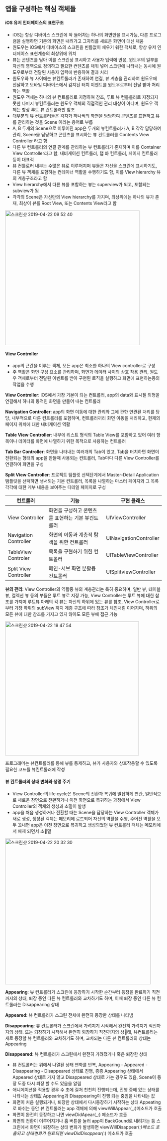 ## 앱을 구성하는 핵심 객체들

#### iOS 유저 인터페이스의 표현구조

- iOS는 항상 디바이스 스크린에 꽉 들어차는 하나의 화면만을 표시가능, 다른 프로그램을 실행하면 기존의 화면은 내려가고 그자리를 새로운 화면이 대신 채움
- 원도우는 iOS에서 디바이스의 스크린을 빈틈없이 채우기 워한 객체로, 항상 유저 인터페이스 표현계층의 최상위에 위치
- 뷰는 콘텐츠를 담아 이를 스크린상 표시하고 사용자 입력에 반응, 윈도우의 일부를 자신의 영역으로 정의하고 필요한 컨텐츠를 채워 넣어 스크린에 나타내는 동시에 원도우로부터 전달된 사용자 입력에 반응하여 결과 처리
- 원도우와 뷰 사이에는 뷰컨트롤러가 존재하여 연결, 뷰 계층을 관리하여 원도우에 전달하고 모바일 디바이스에서 감지된 터치 이벤트를 원도우로부터 전달 받아 처리하는 역활
- 원도우 객체는 하나의 뷰 컨트롤러로 지정하여 참조, 루트 뷰 컨틀롤러로 지정되지 못한 나머지 뷰컨트롤러는 원도우 객체의 직접적인 관리 대상이 아니며, 원도우 객체는 항상 루트 뷰 컨트롤러만 참조
- 대부분의 뷰 컨트롤러들은 각자가 하나씩의 화면을 담당하여 콘텐츠를 표현하고 뷰를 관리하는 것을 Scene 이라는 용어로 부름
- A, B 두개의 Scene으로 이루어진 app은 두개의 뷰컨트롤러가 A, B 각각 담당하여 관리, Scene을 담당하고 콘텐츠를 표시하는 뷰 컨트롤러를 Contents View Controller 라고 함
- 다른 부 컨트롤러의 연결 관계를 관리하는 뷰 컨트롤러가 존재하며 이를 Container View Controller라고 함, 내비게이션 컨트롤러, 탭 바 컨트롤러, 페이지 컨트롤러 등이 대표적
- 뷰 컨틀로러 내부는 수많은 뷰로 이루어지며 뷰들은 자신을 스크린에 표시하기도, 다른 뷰 객체를 포함하는 컨테이너 역활을 수행하기도 함, 이를 View hierarchy 뷰의 계층구조라고 함
- View hierarchy에서 다른 뷰를 포함하는 뷰는 superview가 되고, 포함되는 subview가 됨
- 각각의 Scene은 자신만의 View hierarchy를 가지며, 최상위에는 하나의 뷰가 존재, 최상이 뷰를 Root View, 또는 Contents View라고 함

<img width="432" alt="스크린샷 2019-04-22 09 52 40" src="https://user-images.githubusercontent.com/45986486/56477795-65844880-64e4-11e9-81c5-bbaea3be6928.png">

#### View Controller

- app의 근간을 이루는 객체, 모든 app은 최소한 하나의 View controller로 구성
- 주 역활은 화면 구성 요소를 관리하며, 화면과 데이터 사이의 상호 작용 관리, 원도우 객체로부터 전달된 이벤트를 받아 구현된 로직을 실행하고 화면에 표현하는등의 작업을 수행

**View Controller**: iOS에서 가장 기본이 되는 컨트롤러, app의 data와 표시될 외형을 연결해서 하나의 동적인 화면을 만들어 내는 컨트롤러

**Navigation Controller**: app의 화면 이동에 대한 관리와 그에 관한 연관된 처리를 담당, 내부적으로 다른 컨트롤러를 포함하며, 컨트롤러끼리 화면 이동을 처리하고, 현재의 페이지 위치에 대한 내비게이션 역활

**Table View Controller**: 내부에 리스트 형식의 Table View를 포함하고 있어 여러 항목이나 데이터를 화면에 나열하기 위한 목적으로 사용하는 컨트롤러

**Tab Bar Controller**: 화면을 나타내는 여러개의 Tab이 있고, Tab을 터치하면 화면이 전환되는 형태의 app을 만들때 사용되는 컨트롤러, Tab마다 다른 View Controller를 연결하여 화면을 구성

**Split View Controller**: 프로젝트 탬플릿 선택단계에서 Master-Detail Application 탬플릿을 선택하면 생서되는 기본 컨트롤러, 목록을 나열하는 마스터 페이지와 그 목록 각각에 대한 게부 내용을 보여주는 디테일 페이지로 구성

| 컨트롤러              | 기능                                              | 구현 클래스            |
| --------------------- | ------------------------------------------------- | ---------------------- |
| View Controller       | 화면을 구성하고 콘텐츠를 표현하는 기본 뷰컨트롤러 | UIViewController       |
| Navigation Controller | 화면의 이동과 계층적 탐색을 위한 컨트롤러         | UINavigationController |
| TableView Controler   | 목록을 구현하기 위한 컨트롤러                     | UITableViewController  |
| Split View Controller | 메인-서브 화면 분활용 컨트롤러                    | UISplitviewController  |

**뷰의 관리**: View Controller의 역활중 뷰의 계층관리는 특히 중요하며, 일반 뷰, 테이블 뷰, 컬렉션 뷰 등의 부들은 루트 뷰로 지정 가능, View Controller는 루트 뷰에 대한 참조를 가지며 루트뷰 아래의 각 뷰는 자신의 하위에 있는 뷰를 참조, View Controller로 부터 가장 하위의 subView 까지 계층 구조에 따라 참조가 체인처럼 이어지며, 하위의 모든 뷰에 대한 참조를 가지고 있지 않아도 모든 뷰에 접근 가능

<img width="430" alt="스크린샷 2019-04-22 19 47 54" src="https://user-images.githubusercontent.com/45986486/56497219-9fcb0580-6537-11e9-8e82-31a84aac6389.png">

프로그래머는 뷰컨트롤러를 통해 뷰를 통제하고, 뷰가 사용자와 상호작용할 수 있도록 필요한 코드를 뷰컨트롤러에 작성

#### 뷰 컨트롤러의 상태 변화와 생명 주기

- View Controller의 life cycle은 Scene의 전환과 복귀에 밀접하게 연관, 일반적으로 새로운 장면으로 전환하거나 이전 화면으로 복귀하는 과정에서 View Controller의 객체의 생성과 소멸이 발생
- app을 처음 생성하거나 전환할 때는 Scene을 담당하는 View Controller 객체가 새로 생성, 생성된 객체는 메모리에 로드되어 자신의 역활을 수행, 주어진 역활을 모두 끄내면 app은 이전 장면으로 복귀하고 생성되었던 뷰 컨트롤러 객체는 메모리에서 해제 되면서 소멸

<img width="468" alt="스크린샷 2019-04-22 20 32 30" src="https://user-images.githubusercontent.com/45986486/56498683-d86ddd80-653d-11e9-8ffc-9b913d0f5990.png">

**Appearing**: 뷰 컨트롤러가 스크린에 등장하기 시작한 순간부터 등장을 완료하기 직전까지의 상태, 퇴장 중인 다른 뷰 컨트롤러와 교차하기도 하며, 이때 퇴장 중인 다른 뷰 컨트롤러는 Disappearing 상태

**Appeared**: 뷰 컨트롤러가 스크린 전체에 완전히 등장한 상태를 나타냄

**Disappearing**: 뷰 컨트롤러가 스크린에서 가려지기 시작해서 완전히 가려지기 직전까지의 상태. 또는 되장하기 시작해서 완전히 퇴장하기 직전까지의 상태, 뷰컨트롤러는 새로 등장할 뷰 컨트롤러와 교차하기도 하며, 교차되는 다른 뷰 컨트롤러의 상태는 Appearing

**Disappeared**: 뷰 컨트롤러가 스크린에서 완전히 가려졌거나 혹은 퇴장한 상태

* 뷰 컨트롤러는 위에서 나열된 상태 변화를 반복, Appearing - Appeared - Disappearing - Disappeared 상태로 진행, 종종 Appearing 상태에서 Appeared 상태로 가지 않고 Disappeared 상태로 가는 경우도 있음, Scene이 등장 도중 다시 퇴장 할 수도 있음을 알림
* 애니메이션을 적용할 경우 수 초에 걸처 천천히 진행되는데, 진행 중에 있는 상태를 나타내는 상태값 Appearing과 Disappearing이 진행 되는 중임을 나타내는 값
* 화면이 처음 실행되거나, 퇴장한 상태에서 다시등장하기 시작하는 상태 Appeating로 바쉬는 동안 뷰 컨트롤러는 app 객체에 의해 viewWillAppear(_:)메소드가 호출
* 화면이 완전히 등장하고 나면 viewDidApear(_:) 메소드가 호출
* 화면의 전환이 이루어지거나 홈 버튼을 눌러 app이 BackGound로 내려가는 등 스크린에서 화면이 퇴장하는 상태 변화가 발생하면 viewWillDisappear(_:)메소드 호출되고 상태변화가 완료되면 viewDidDisappear(_:) 메소드가 호출